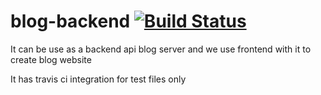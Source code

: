 # blog-backend [![Build Status](https://travis-ci.org/Creanick/blog-backend.svg?branch=master)](https://travis-ci.org/Creanick/blog-backend)

It can be use as a backend api blog server and we use frontend with it to create blog website

It has travis ci integration for test files only
